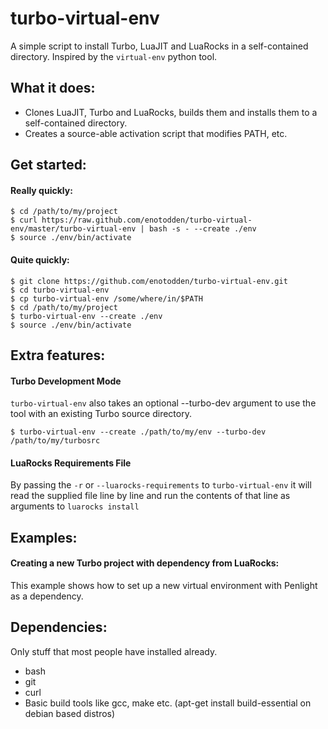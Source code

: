 turbo-virtual-env
=================

A simple script to install Turbo, LuaJIT and LuaRocks in a self-contained directory.
Inspired by the `virtual-env` python tool.



What it does:
-------------

+ Clones LuaJIT, Turbo and LuaRocks, builds them and installs them to a self-contained directory.
+ Creates a source-able activation script that modifies PATH, etc.



Get started:
------------

#### Really quickly:

    $ cd /path/to/my/project
    $ curl https://raw.github.com/enotodden/turbo-virtual-env/master/turbo-virtual-env | bash -s - --create ./env
    $ source ./env/bin/activate



#### Quite quickly:

    $ git clone https://github.com/enotodden/turbo-virtual-env.git 
    $ cd turbo-virtual-env
    $ cp turbo-virtual-env /some/where/in/$PATH
    $ cd /path/to/my/project
    $ turbo-virtual-env --create ./env
    $ source ./env/bin/activate


Extra features:
---------------

#### Turbo Development Mode

`turbo-virtual-env` also takes an optional --turbo-dev argument to 
use the tool with an existing Turbo source directory.

    $ turbo-virtual-env --create ./path/to/my/env --turbo-dev /path/to/my/turbosrc


#### LuaRocks Requirements File

By passing the `-r` or `--luarocks-requirements` to `turbo-virtual-env`
it will read the supplied file line by line and run the contents of that line
as arguments to `luarocks install`



Examples:
---------

#### Creating a new Turbo project with dependency from LuaRocks:

This example shows how to set up a new virtual environment with Penlight as a dependency.

<script src="https://gist.github.com/enotodden/5994524.js">
</script>



Dependencies:
------------

Only stuff that most people have installed already.

+ bash
+ git
+ curl
+ Basic build tools like gcc, make etc. (apt-get install build-essential on debian based distros)



